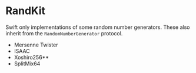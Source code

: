 # RandKit

Swift only implementations of some random number generators. These also inherit from the `RandomNumberGenerator` protocol.

- Mersenne Twister
- ISAAC
- Xoshiro256**
- SplitMix64
